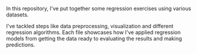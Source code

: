 In this repository, I've put together some regression exercises using various datasets.

I've tackled steps like data preprocessing, visualization and different regression algorithms. Each file showcases how I've applied regression models from getting the data ready to evaluating the results and making predictions.
